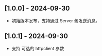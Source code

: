 ## [1.0.0] - 2024-09-30

- 初始版本发布，支持通过 Server 酱发送消息。

## [1.0.1] - 2024-09-30

- 支持 可选的 httpclient 参数